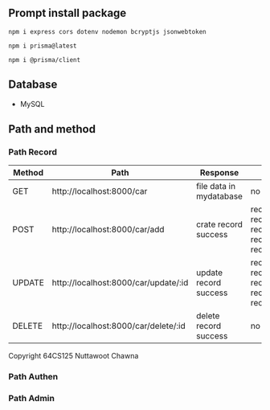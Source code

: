 
## Prompt install package
```
npm i express cors dotenv nodemon bcryptjs jsonwebtoken
```
```
npm i prisma@latest
```
```
npm i @prisma/client
```

## Database
- MySQL

## Path and method

### Path Record

|Method |Path | Response | Body | Params |
| --- | --- | --- | --- | --- |
| GET | http://localhost:8000/car | file data in mydatabase | no | no |
| POST | http://localhost:8000/car/add | crate record success | rec_regiscar, rec_brand, rec_color, rec_model, rec_detail | no |
| UPDATE | http://localhost:8000/car/update/:id | update record success | rec_regiscar, rec_color, rec_brand, rec_model, rec_detail | number id |
| DELETE | http://localhost:8000/car/delete/:id | delete record success | no | number id |

Copyright 64CS125 Nuttawoot Chawna

### Path Authen

### Path Admin